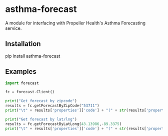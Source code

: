 # asthma-forecast

A module for interfacing with Propeller Health's Asthma Forecasting service.

## Installation

pip install asthma-forecast

## Examples

```python
import forecast

fc = forecast.Client()

print("Get forecast by zipcode")
results = fc.getForecastByZipCode("53711")
print("\t" + results['properties']['code'] + "(" + str(results['properties']['value']) + ")")

print("Get forecast by lat/lng")
results = fc.getForecastByLatLong(43.13986,-89.3375)
print("\t" + results['properties']['code'] + "(" + str(results['properties']['value']) + ")")

